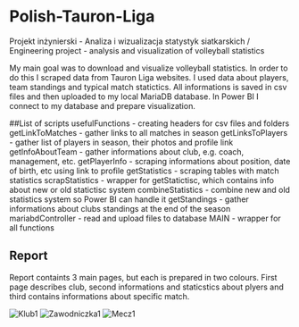 # Polish-Tauron-Liga
Projekt inżynierski - Analiza i wizualizacja statystyk siatkarskich / Engineering project - analysis and visualization of volleyball statistics

My main goal was to download and visualize volleyball statistics. In order to do this I scraped data from Tauron Liga websites. I used data about players, team standings and typical match statictics. All informations is saved in csv files and then uploaded to my local  MariaDB database. In Power BI I connect to my database and prepare visualization.

##List of scripts
usefulFunctions - creating headers for csv files and folders
getLinkToMatches - gather links to all matches in season
getLinksToPlayers - gather list of players in season, their photos and profile link
getInfoAboutTeam - gather informations about  club, e.g. coach, management, etc.
getPlayerInfo - scraping informations about position, date of birth, etc using link to profile
getStatistics - scraping tables with match statistics
scrapStatistics - wrapper for getStatictisc, which contains info about new or old statictisc system 
combineStatistics - combine new and old statistics system so Power BI can handle it
getStandings - gather informations about clubs standings at the end of the season
mariabdController - read and upload files to database 
MAIN - wrapper for all functions


## Report
Report containts 3 main pages, but each is prepared in two colours. First page describes club, second informations and staticstics about plyers and third contains informations about specific match.

![Klub1](https://user-images.githubusercontent.com/56642926/219860225-15dcc646-f755-4612-962f-9d0daaf3cf51.png)
![Zawodniczka1](https://user-images.githubusercontent.com/56642926/219860410-f1b85d2f-fbfb-461e-ae8f-83b03ba3c1ac.png)
![Mecz1](https://user-images.githubusercontent.com/56642926/219860467-83ce4e4b-51d1-42a5-87b9-5ba9b2c2e2f6.png)
